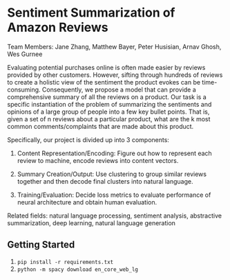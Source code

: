 # Sentiment Summarization of Amazon Reviews

Team Members: Jane Zhang, Matthew Bayer, Peter Husisian, Arnav Ghosh, Wes Gurnee

Evaluating potential purchases online is often made easier by reviews provided by other customers. However, sifting through hundreds of reviews to create a holistic view of the sentiment the product evokes can be time-consuming. Consequently, we propose a model that can provide a comprehensive summary of all the reviews on a product. Our task is a specific instantiation of the problem of summarizing the sentiments and opinions of a large group of people into a few key bullet points. That is, given a set of n reviews about a particular product, what are the k most common comments/complaints that are made about this product.

Specifically, our project is divided up into 3 components:

  1. Content Representation/Encoding: Figure out how to represent each review to machine, encode reviews into content vectors.

  2. Summary Creation/Output: Use clustering to group similar reviews together and then decode final clusters into natural language.

  3. Training/Evaluation: Decide loss metrics to evaluate performance of neural architecture and obtain human evaluation.

Related fields: natural language processing, sentiment analysis, abstractive summarization, deep learning, natural language generation

## Getting Started
1. `pip install -r requirements.txt`
2. `python -m spacy download en_core_web_lg`
